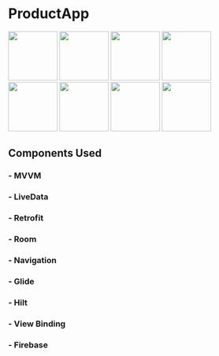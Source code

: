 # ProductApp
<p>
  <img src="https://user-images.githubusercontent.com/99584511/191306842-f6f1b052-92c9-403a-ba12-e18eac5c8251.jpg" width="100" />
  <img src="https://user-images.githubusercontent.com/99584511/191307375-b101251e-4915-4933-8d33-f75dca62ffef.jpg" width="100" />
  <img src="https://user-images.githubusercontent.com/99584511/191307671-0ad06059-b092-46b0-b526-e0d4f08a7c6e.jpg" width="100" />
  <img src="https://user-images.githubusercontent.com/99584511/191307844-6950316b-41da-491e-8569-5c69318813c6.jpg" width="100" />
  <img src="https://user-images.githubusercontent.com/99584511/191308658-05744ce4-8cf9-4fb7-aca2-db3637df2e21.jpg" width="100" />
  <img src="https://user-images.githubusercontent.com/99584511/191308896-70672331-0f57-41a9-87ec-27064753e55c.jpg" width="100" />
  <img src="https://user-images.githubusercontent.com/99584511/191309172-3aa6b455-1833-4e7d-b973-11028804449b.jpg" width="100" />  
  <img src="https://user-images.githubusercontent.com/99584511/191309330-9df8c15a-fa0a-4560-be23-447650b6a136.jpg" width="100" />  
</p>

## Components Used
### - MVVM
### - LiveData
### - Retrofit
### - Room
### - Navigation
### - Glide
### - Hilt
### - View Binding
### - Firebase
